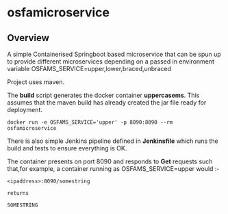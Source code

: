 # osfamicroservice

## Overview
A simple Containerised Springboot based microservice that can be spun up to provide different microservices depending on a passed in environment variable
 OSFAMS_SERVICE=upper,lower,braced,unbraced

Project uses maven.

The **build** script generates the docker container **uppercasems**. This assumes that the maven build has already created the jar file ready for deployment.

    docker run -e OSFAMS_SERVICE='upper' -p 8090:8090 --rm osfamicroservice

There is also simple Jenkins pipeline defined in **Jenkinsfile** which runs the build and tests to ensure everything is OK.

The container presents on port 8090 and responds to **Get** requests such that,for example, a container running as OSFAMS_SERVICE=upper would :-

    <ipaddress>:8090/somestring

    returns

    SOMESTRING

